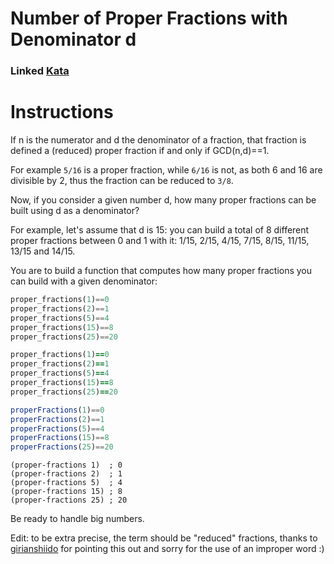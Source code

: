 # Number of Proper Fractions with Denominator d
### Linked [Kata](https://www.codewars.com/kata/55b7bb74a0256d4467000070)

# Instructions

If n is the numerator and d the denominator of a fraction, that fraction is defined a (reduced) proper fraction if and only if GCD(n,d)==1.

For example `5/16` is a proper fraction, while `6/16` is not, as both 6 and 16 are divisible by 2, thus the fraction can be reduced to `3/8`.

Now, if you consider a given number d, how many proper fractions can be built using d as a denominator?

For example, let's assume that d is 15: you can build a total of 8 different proper fractions between 0 and 1 with it: 1/15, 2/15, 4/15, 7/15, 8/15, 11/15, 13/15 and 14/15.

You are to build a function that computes how many proper fractions you can build with a given denominator:
```python
proper_fractions(1)==0
proper_fractions(2)==1
proper_fractions(5)==4
proper_fractions(15)==8
proper_fractions(25)==20
```
```ruby
proper_fractions(1)==0
proper_fractions(2)==1
proper_fractions(5)==4
proper_fractions(15)==8
proper_fractions(25)==20
```
```javascript
properFractions(1)==0
properFractions(2)==1
properFractions(5)==4
properFractions(15)==8
properFractions(25)==20
```
```racket
(proper-fractions 1)  ; 0
(proper-fractions 2)  ; 1
(proper-fractions 5)  ; 4
(proper-fractions 15) ; 8
(proper-fractions 25) ; 20
```

Be ready to handle big numbers.

Edit: to be extra precise, the term should be "reduced" fractions, thanks to [girianshiido](http://www.codewars.com/users/girianshiido) for pointing this out and sorry for the use of an improper word :)
